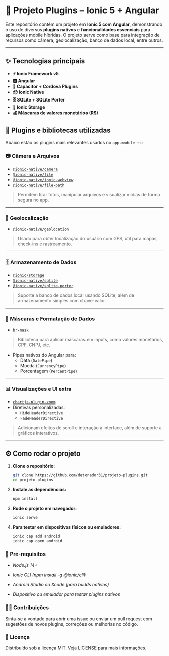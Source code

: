 # 📱 Projeto Plugins – Ionic 5 + Angular

Este repositório contém um projeto em **Ionic 5 com Angular**, demonstrando o uso de diversos **plugins nativos** e **funcionalidades essenciais** para aplicações mobile híbridas. O projeto serve como base para integração de recursos como câmera, geolocalização, banco de dados local, entre outros.

---

## ✨ Tecnologias principais

- **⚡️ Ionic Framework v5**
- **🅰️ Angular**
- **🔌 Capacitor + Cordova Plugins**
- **📦 Ionic Native**
- **🗄 SQLite + SQLite Porter**
- **💾 Ionic Storage**
- **💰 Máscaras de valores monetários (R$)**

## 🔌 Plugins e bibliotecas utilizadas

Abaixo estão os plugins mais relevantes usados no `app.module.ts`:

### 📷 Câmera e Arquivos
- [`@ionic-native/camera`](https://ionicframework.com/docs/native/camera)
- [`@ionic-native/file`](https://ionicframework.com/docs/native/file)
- [`@ionic-native/ionic-webview`](https://ionicframework.com/docs/native/ionic-webview)
- [`@ionic-native/file-path`](https://ionicframework.com/docs/native/file-path)

> Permitem tirar fotos, manipular arquivos e visualizar mídias de forma segura no app.

---

### 📍 Geolocalização
- [`@ionic-native/geolocation`](https://ionicframework.com/docs/native/geolocation)

> Usado para obter localização do usuário com GPS, útil para mapas, check-ins e rastreamento.

---

### 🗄️ Armazenamento de Dados
- [`@ionic/storage`](https://ionicframework.com/docs/building/storage)
- [`@ionic-native/sqlite`](https://ionicframework.com/docs/native/sqlite)
- [`@ionic-native/sqlite-porter`](https://ionicframework.com/docs/native/sqlite-porter)

> Suporte a banco de dados local usando SQLite, além de armazenamento simples com chave-valor.

---

### 💸 Máscaras e Formatação de Dados
- [`br-mask`](https://www.npmjs.com/package/br-mask)

> Biblioteca para aplicar máscaras em inputs, como valores monetários, CPF, CNPJ, etc.

- Pipes nativos do Angular para:
  - Data (`DatePipe`)
  - Moeda (`CurrencyPipe`)
  - Porcentagem (`PercentPipe`)

---

### 📊 Visualizações e UI extra
- [`chartjs-plugin-zoom`](https://www.chartjs.org/chartjs-plugin-zoom/latest/)
- Diretivas personalizadas:
  - `HideHeaderDirective`
  - `FadeHeaderDirective`

> Adicionam efeitos de scroll e interação à interface, além de suporte a gráficos interativos.

---

## ⚙️ Como rodar o projeto

1. **Clone o repositório:**
   ```bash
   git clone https://github.com/detonador31/projeto-plugins.git
   cd projeto-plugins
   ```
   
2. **Instale as dependências:**
   ```bash
   npm install
   ```
   
3. **Rode o projeto em navegador:**
   ```bash
   ionic serve
   ```
   
4. **Para testar em dispositivos físicos ou emuladores:**
   ```bash
   ionic cap add android
   ionic cap open android
   ```

### 📌 Pré-requisitos
- *Node.js 14+*

- *Ionic CLI (npm install -g @ionic/cli)*

- *Android Studio ou Xcode (para builds nativos)*

- *Dispositivo ou emulador para testar plugins nativos*

### 🧑‍💻 Contribuições
Sinta-se à vontade para abrir uma issue ou enviar um pull request com sugestões de novos plugins, correções ou melhorias no código.

### 📜 Licença
Distribuído sob a licença MIT. Veja LICENSE para mais informações.


